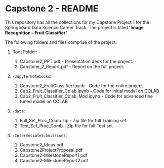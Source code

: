 # Capstone 2 - README

This repository has all the collections for my Capstone Project 1 for the Springboard Data Science Career Track. The project is titled <b>'Image Recognition – Fruit Classifier' </b>

The following folders and files comprise of the project:

1. Root Folder:
    1. Capstone2_PPT.pdf - Presentation deck for the project. 
    3. Capstone_2_Report.pdf - Report on the full project.

2. `/JupyterNotebooks`:
    1. Capstone2_FruitClassifier.ipynb - Code for the entire project.
    2. Cap2_Fruit_Classifier_Colab.ipynb - Code for initial model on COLAB
    3. Cap2_Fruit_Classifier_Colab_Mod.ipynb - Code for advanced fine tuned model on COLAB


3. `/data`:
    1. Full_Set_Proc_Comb.zip - Zip file for full Training set
    2. Test_Set_Proc_Comb - Zip file for full Test set

4. `/IntermediateSubmissions`:

    1. Capstone2_Ideas.pdf
    2. Capstone2ProjectProposal.pdf
    3. Capstone2-MilestoneReport1.pdf 
    4. Capstone2-MilestoneReport2.pdf







